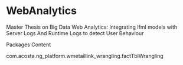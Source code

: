 # WebAnalytics
Master Thesis on Big Data Web Analytics: Integrating Ifml models with Server Logs And Runtime Logs to detect User Behaviour

Packages Content



com.acosta.ng_platform.wmetaillink_wrangling.factTblWrangling
